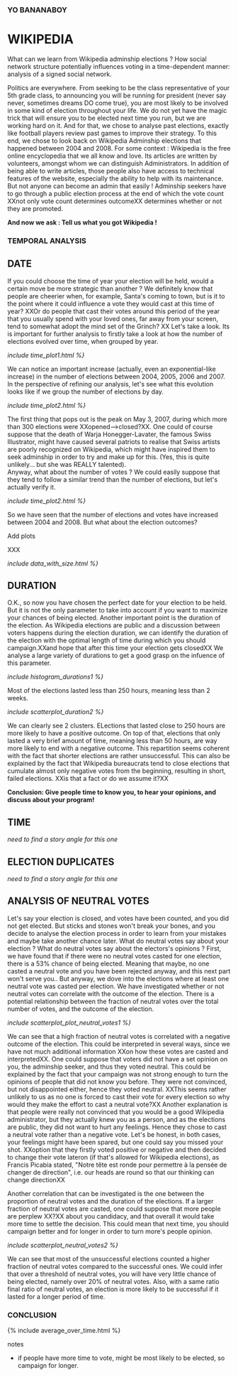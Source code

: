 ### YO BANANABOY

# WIKIPEDIA 
What can we learn from Wikipedia adminship elections ? 
How social network structure potentially influences voting in a time-dependent manner: analysis of a signed social network. 

Politics are everywhere. 
From seeking to be the class representative of your 5th grade class, to announcing you will be running for president (never say never, sometimes dreams DO come true), you are most likely to be involved in some kind of election throughout your life. 
We do not yet have the magic trick that will ensure you to be elected next time you run, but we are working hard on it. And for that, we chose to analyse past elections, exactly like football players review past games to improve their strategy. 
To this end, we chose to look back on Wikipedia Adminship elections that happened between 2004 and 2008. 
For some context : Wikipedia is the free online encyclopedia that we all know and love. Its articles are written by volunteers, amongst whom we can distinguish Administrators. In addition of being able to write articles, those people also have access to technical features of the website, especially the ability to help with its maintenance. But not anyone can become an admin that easily ! Adminship seekers have to go through a public election process at the end of which the vote count XXnot only vote count determines outcomeXX determines whether or not they are promoted.

**And now we ask : Tell us what you got Wikipedia !**

### TEMPORAL ANALYSIS 
## DATE
If you could choose the time of year your election will be held, would a certain move be more strategic than another ? We definitely know that people are cheerier when, for example, Santa's coming to town, but is it to the point where it could influence a vote they would cast at this time of year? XXOr do people that cast their votes around this period of the year that you usually spend with your loved ones, far away from your screen, tend to somewhat adopt the mind set of the Grinch? XX
Let's take a look. Its is important for further analysis to firstly take a look at how the number of elections evolved over time, when grouped by year.

*include time_plot1.html %}*

We can notice an important increase (actually, even an exponential-like increase) in the number of elections between 2004, 2005, 2006 and 2007.  In the perspective of refining our analysis, let's see what this evolution looks like if we group the number of elections by day. 

*include time_plot2.html %}*

The first thing that pops out is the peak on May 3, 2007, during which more than 300 elections were XXopened-->closed?XX. One could of course suppose that the death of Warja Honegger-Lavater, the famous Swiss Illustrator, might have caused several patriots to realise that Swiss artists are poorly recognized on Wikipedia, which might have inspired them to seek adminship in order to try and make up for this.  (Yes, this is quite unlikely... but she was REALLY talented).  
Anyway, what about the number of votes ? We could easily suppose that they tend to follow a similar trend than the number of elections, but let's actually verify it. 

*include time_plot2.html %}*  

So we have seen that the number of elections and votes have increased between 2004 and 2008. But what about the election outcomes? 

Add plots 


XXX

*include data_with_size.html %}*

## DURATION 
O.K., so now you have chosen the perfect date for your election to be held. But it is not the only parameter to take into account if you want to maximize your chances of being elected. Another important point is the duration of the election. As Wikipedia elections are public and a discussion between voters happens during the election duration, we can identify the duration of the election with the optimal length of time during which you should campaign.XXand hope that after this time your election gets closedXX
We analyse a large variety of durations to get a good grasp on the infuence of this parameter. 

*include histogram_durations1 %}*

Most of the elections lasted less than 250 hours, meaning less than 2 weeks. 

*include scatterplot_duration2 %}*

We can clearly see 2 clusters. ELections that lasted close to 250 hours are more likely to have a positive outcome. On top of that, elections that only lasted a very brief amount of time, meaning less than 50 hours, are way more likely to end with a negative outcome. 
This repartition seems coherent with the fact that shorter elections are rather unsuccessful. This can also be explained by the fact that Wikipedia bureaucrats tend to close elections that cumulate almost only negative votes from the beginning, resulting in short, failed elections. XXis that a fact or do we assume it?XX 

**Conclusion: Give people time to know you, to hear your opinions, and discuss about your program!**

## TIME 

*need to find a story angle for this one* 


## ELECTION DUPLICATES 

*need to find a story angle for this one* 


## ANALYSIS OF NEUTRAL VOTES 
Let's say your election is closed, and votes have been counted, and you did not get elected. But sticks and stones won't break your bones, and you decide to analyse the election process in order to learn from your mistakes and maybe take another chance later. 
What do neutral votes say about your election ? What do neutral votes say about the electors's opinions ? 
First, we have found that if there were no neutral votes casted for one election, there is a 53% chance of being elected. Meaning that maybe, no one casted a neutral vote and you have been rejected anyway, and this next part won't serve you.. 
But anyway, we dove into the elections where at least one neutral vote was casted per election. We have investigated whether or not neutral votes can correlate with the outcome of the election. There is a potential relationship between the fraction of neutral votes over the total number of votes, and the outcome of the election. 

*include scatterplot_plot_neutral_votes1 %}*

We can see that a high fraction of neutral votes is correlated with a negative outcome of the election. This could be interpreted in several ways, since we have not much additional information XXon how these votes are casted and interpretedXX. 
One could suppose that voters did not have a set opinion on you, the adminship seeker, and thus they voted neutral. This could be explained by the fact that your campaign was not strong enough to turn the opinions of people that did not know you before. They were not convinced, but not disappointed either, hence they voted neutral. XXThis seems rather unlikely to us as no one is forced to cast their vote for every election so why would they make the effort to cast a neutral vote?XX
Another explanation is that people were really not convinced that you would be a good Wikipedia administrator, but they actually knew you as a person, and as the elections are public, they did not want to hurt any feelings. Hence they chose to cast a neutral vote rather than a negative vote. 
Let's be honest, in both cases, your feelings might have been spared, but one could say you missed your shot.
XXoption that they firstly voted positive or negative and then decided to change their vote lateron (if that's allowed for Wikipedia elections), as Francis Picabia stated, "Notre tête est ronde pour permettre à la pensée de changer de direction", i.e. our heads are round so that our thinking can change directionXX

Another correlation that can be investigated is the one between the proportion of neutral votes and the duration of the elections. If a larger fraction of neutral votes are casted, one could suppose that more people are perplew XX?XX about you candidacy, and that overall it would take more time to settle the decision. This could mean that next time, you should campaign better and for longer in order to turn more's people opinion. 

*include scatterplot_neutral_votes2 %}*

We can see that most of the unsuccessful elections counted a higher fraction of neutral votes compared to the successful ones. We could infer that over a threshold of neutral votes, you will have very little chance of being elected, namely over 20% of neutral votes. Also, with a same ratio final ratio of neutral votes, an election is more likely to be successful if it lasted for a longer period of time. 


### CONCLUSION


{% include average_over_time.html %}

notes 
- if people have more time to vote, might be most likely to be elected, so campaign for longer. 
